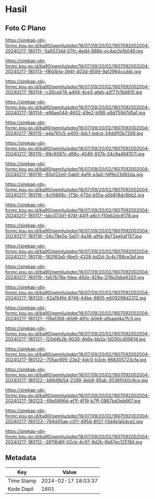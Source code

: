 # Hasil

## Foto C Plano

https://sirekap-obj-formc.kpu.go.id/ba90/pemilu/pdpr/16/07/09/20/02/1607092002004-20240217-180111--5a5531dd-07fc-4edd-888b-ec4ac0e1b049.jpg

https://sirekap-obj-formc.kpu.go.id/ba90/pemilu/pdpr/16/07/09/20/02/1607092002004-20240217-180113--f8fa1bfa-394f-403d-9599-9af2994ccddc.jpg

https://sirekap-obj-formc.kpu.go.id/ba90/pemilu/pdpr/16/07/09/20/02/1607092002004-20240217-180114--c26ca478-a464-4ce3-afeb-a2f77c1bb810.jpg

https://sirekap-obj-formc.kpu.go.id/ba90/pemilu/pdpr/16/07/09/20/02/1607092002004-20240217-180114--e98ae044-4602-49e2-bf88-a9d759d7d5a1.jpg

https://sirekap-obj-formc.kpu.go.id/ba90/pemilu/pdpr/16/07/09/20/02/1607092002004-20240217-180115--a4a761c5-e405-4dc1-bdcd-34ddf10b7269.jpg

https://sirekap-obj-formc.kpu.go.id/ba90/pemilu/pdpr/16/07/09/20/02/1607092002004-20240217-180115--69c6597c-d68c-4049-937b-24c9a4841511.jpg

https://sirekap-obj-formc.kpu.go.id/ba90/pemilu/pdpr/16/07/09/20/02/1607092002004-20240217-180116--60a122e0-0ab0-4af9-a3a0-fdf9e23d92da.jpg

https://sirekap-obj-formc.kpu.go.id/ba90/pemilu/pdpr/16/07/09/20/02/1607092002004-20240217-180116--4cf0868c-173b-473d-b55a-a5b818dc6bb2.jpg

https://sirekap-obj-formc.kpu.go.id/ba90/pemilu/pdpr/16/07/09/20/02/1607092002004-20240217-180117--bbc073d1-674f-441f-a6c1-f10eb2dc8178.jpg

https://sirekap-obj-formc.kpu.go.id/ba90/pemilu/pdpr/16/07/09/20/02/1607092002004-20240217-180118--04c79e0a-5a01-4a38-a9fa-8e72ee0af157.jpg

https://sirekap-obj-formc.kpu.go.id/ba90/pemilu/pdpr/16/07/09/20/02/1607092002004-20240217-180118--162f83a5-6be5-4328-bd2d-3c4c788ce3af.jpg

https://sirekap-obj-formc.kpu.go.id/ba90/pemilu/pdpr/16/07/09/20/02/1607092002004-20240217-180119--fa57b78a-fdea-492e-928a-376e2bbe6320.jpg

https://sirekap-obj-formc.kpu.go.id/ba90/pemilu/pdpr/16/07/09/20/02/1607092002004-20240217-180120--62a194fd-8748-44be-9805-e609298d2312.jpg

https://sirekap-obj-formc.kpu.go.id/ba90/pemilu/pdpr/16/07/09/20/02/1607092002004-20240217-180121--118a1368-d0d9-491c-b0e8-a1baad4a7fc5.jpg

https://sirekap-obj-formc.kpu.go.id/ba90/pemilu/pdpr/16/07/09/20/02/1607092002004-20240217-180121--120d4b2b-9039-4b6a-bb2a-1d290cd0961d.jpg

https://sirekap-obj-formc.kpu.go.id/ba90/pemilu/pdpr/16/07/09/20/02/1607092002004-20240217-180122--705ac695-23e2-4dc0-b3cb-968305723cfa.jpg

https://sirekap-obj-formc.kpu.go.id/ba90/pemilu/pdpr/16/07/09/20/02/1607092002004-20240217-180122--b89d9b54-2299-4eb9-85ab-3036f040c9ce.jpg

https://sirekap-obj-formc.kpu.go.id/ba90/pemilu/pdpr/16/07/09/20/02/1607092002004-20240217-180123--69a5896d-ef1f-4f19-b7ff-0867bd3eb667.jpg

https://sirekap-obj-formc.kpu.go.id/ba90/pemilu/pdpr/16/07/09/20/02/1607092002004-20240217-180123--784d45ae-c0f1-495d-8f27-f3d4e1a0dce2.jpg

https://sirekap-obj-formc.kpu.go.id/ba90/pemilu/pdpr/16/07/09/20/02/1607092002004-20240217-180112--39116d6f-02cb-4c97-8d2b-6b67ec125184.jpg


## Metadata

| Key        | Value               |
| ---------- | ------------------- |
| Time Stamp | 2024-02-17 18:03:37 |
| Kode Dapil | 1601                |




